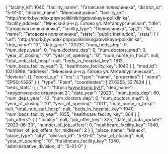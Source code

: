 {
    "facility_id": 1040,
    "facility_name": "Гатовская поликлиника",
    "district_id": "5-01-0",
    "district_name": "Минский район",
    "facility_url": "http:\/\/mcrb.by\/index.php\/polikliniki\/gatovskaya-poliklinika",
    "facility_address": "Минский р-н д. Гатово ул. Металлургическая",
    "title": "Гатовская поликлиника",
    "facility_type": "Поликлиника",
    "ap_1": "3а",
    "name": "Гатовская поликлиника",
    "state": "public institution",
    "stats": [
        {
            "url": "http:\/\/mcrb.by\/index.php\/polikliniki\/gatovskaya-poliklinika",
            "dep_name": "0",
            "date_year": "2023",
            "num_beds_dep": 0,
            "num_deps_year": 0,
            "num_doctors_dep": 0,
            "num_doctors_med": 0,
            "year_of_closing": "0",
            "year_of_opening": "0",
            "num_nurse_in_hosp": null,
            "total_nub_staf_hosp": null,
            "beds_in_hospital_key": 1813,
            "num_beds_facility_year": 0,
            "healthcare_facility_key": 1040
        }
    ],
    "med_id": 10214999,
    "address": "Минский р-н д. Гатово ул. Металлургическая",
    "devices": [],
    "coord_x_y": {
        "crs": {
            "type": "name",
            "properties": {
                "name": "EPSG:4326"
            }
        },
        "type": "Point",
        "coordinates": [
            27.6355,
            53.7834
        ]
    },
    "beds_stats": [
        {
            "url": "https:\/\/www.bsmp.by\/",
            "dep_name": "хирургическое отделение 2",
            "date_year": "2023",
            "num_beds_dep": 60,
            "num_deps_year": 42,
            "num_doctors_dep": 0,
            "num_doctors_med": 0,
            "year_of_closing": "0",
            "year_of_opening": "2011",
            "num_nurse_in_hosp": null,
            "total_nub_staf_hosp": null,
            "beds_in_hospital_key": 1040,
            "num_beds_facility_year": 1055,
            "healthcare_facility_key": 864
        }
    ],
    "job_offers": [
        {
            "locality": null,
            "job_offer_key": 325,
            "date_of_data_update": "2023-06-30",
            "number_of_job_offers": 0,
            "healthcare_facility_key": 1040,
            "number_of_job_offers_for_midlevel": 2
        }
    ],
    "place_name": "Минск",
    "place_type": "city",
    "division_id": "5-01-0",
    "year_of_closing": null,
    "year_of_opening": "0",
    "healthcare_facility_key": 1040,
    "administrative_division_id": "5-01-0"
}